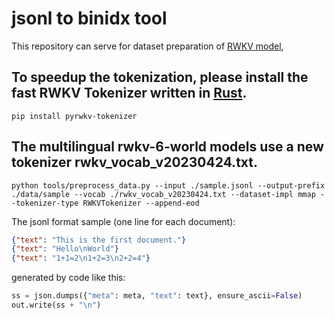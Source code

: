 # jsonl to binidx tool

This repository can serve for dataset preparation of [RWKV model](https://github.com/BlinkDL/RWKV-LM), 

## To speedup  the tokenization, please install the fast RWKV Tokenizer written in [Rust](https://github.com/cahya-wirawan/rwkv-tokenizer).
```
pip install pyrwkv-tokenizer
```

## The multilingual rwkv-6-world models use a new tokenizer rwkv_vocab_v20230424.txt.
```
python tools/preprocess_data.py --input ./sample.jsonl --output-prefix ./data/sample --vocab ./rwkv_vocab_v20230424.txt --dataset-impl mmap --tokenizer-type RWKVTokenizer --append-eod
```

The jsonl format sample (one line for each document):
```json
{"text": "This is the first document."}
{"text": "Hello\nWorld"}
{"text": "1+1=2\n1+2=3\n2+2=4"}
```
generated by code like this:
```python
ss = json.dumps({"meta": meta, "text": text}, ensure_ascii=False)
out.write(ss + "\n")
```


